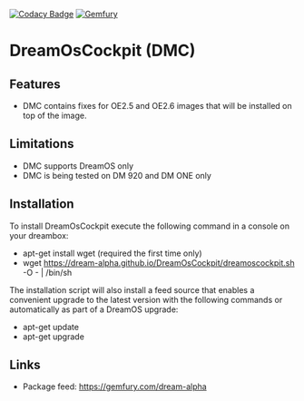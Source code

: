 [![Codacy Badge](https://app.codacy.com/project/badge/Grade/495cf6fc5be8434ca7b493ff88724433)](https://www.codacy.com/gh/dream-alpha/DreamOsCockpit/dashboard?utm_source=github.com&amp;utm_medium=referral&amp;utm_content=dream-alpha/DreamOsCockpit&amp;utm_campaign=Badge_Grade)
[![Gemfury](https://badge.fury.io/fp/gemfury.svg)](https://gemfury.com/f/partner)

# DreamOsCockpit (DMC)
## Features
- DMC contains fixes for OE2.5 and OE2.6 images that will be installed on top of the image.

## Limitations
- DMC supports DreamOS only
- DMC is being tested on DM 920 and DM ONE only

## Installation
To install DreamOsCockpit execute the following command in a console on your dreambox:
- apt-get install wget (required the first time only)
- wget https://dream-alpha.github.io/DreamOsCockpit/dreamoscockpit.sh -O - | /bin/sh

The installation script will also install a feed source that enables a convenient upgrade to the latest version with the following commands or automatically as part of a DreamOS upgrade:
- apt-get update
- apt-get upgrade

## Links
- Package feed: https://gemfury.com/dream-alpha
